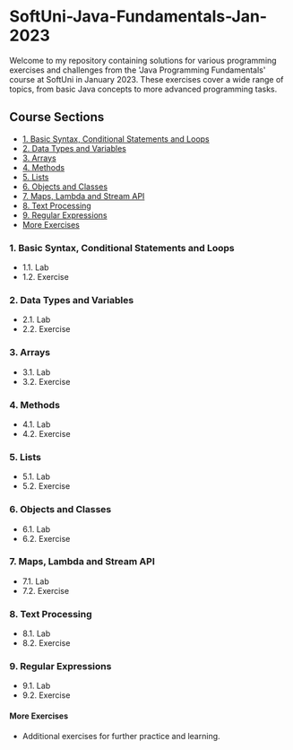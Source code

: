 # SoftUni-Java-Fundamentals-Jan-2023
Welcome to my repository containing solutions for various programming exercises and challenges from the 'Java Programming Fundamentals' course at SoftUni in January 2023. These exercises cover a wide range of topics, from basic Java concepts to more advanced programming tasks.

## Course Sections

- [1. Basic Syntax, Conditional Statements and Loops](#1-basic-syntax-conditional-statements-and-loops)
- [2. Data Types and Variables](#2-data-types-and-variables)
- [3. Arrays](#3-arrays)
- [4. Methods](#4-methods)
- [5. Lists](#5-lists)
- [6. Objects and Classes](#6-objects-and-classes)
- [7. Maps, Lambda and Stream API](#7-maps-lambda-and-stream-API)
- [8. Text Processing](#8-text-processing)
- [9. Regular Expressions](#9-regular-expressions)
- [More Exercises](#more-exercises)

### 1. Basic Syntax, Conditional Statements and Loops
- 1.1. Lab
- 1.2. Exercise

### 2. Data Types and Variables
- 2.1. Lab
- 2.2. Exercise

### 3. Arrays
- 3.1. Lab
- 3.2. Exercise

### 4. Methods
- 4.1. Lab
- 4.2. Exercise

### 5. Lists
- 5.1. Lab
- 5.2. Exercise

### 6. Objects and Classes
- 6.1. Lab
- 6.2. Exercise

### 7. Maps, Lambda and Stream API
- 7.1. Lab
- 7.2. Exercise

### 8. Text Processing
- 8.1. Lab
- 8.2. Exercise

### 9. Regular Expressions
- 9.1. Lab
- 9.2. Exercise

#### More Exercises
- Additional exercises for further practice and learning.
